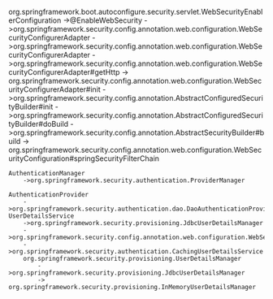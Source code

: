 org.springframework.boot.autoconfigure.security.servlet.WebSecurityEnablerConfiguration
 ->@EnableWebSecurity
 ->org.springframework.security.config.annotation.web.configuration.WebSecurityConfigurerAdapter
 	->org.springframework.security.config.annotation.web.configuration.WebSecurityConfigurerAdapter
	->org.springframework.security.config.annotation.web.configuration.WebSecurityConfigurerAdapter#getHttp
		-> org.springframework.security.config.annotation.web.configuration.WebSecurityConfigurerAdapter#init
		->org.springframework.security.config.annotation.AbstractConfiguredSecurityBuilder#init
		->org.springframework.security.config.annotation.AbstractConfiguredSecurityBuilder#doBuild
		->org.springframework.security.config.annotation.AbstractSecurityBuilder#build
		-> org.springframework.security.config.annotation.web.configuration.WebSecurityConfiguration#springSecurityFilterChain

	AuthenticationManager
		->org.springframework.security.authentication.ProviderManager

	AuthenticationProvider
		->org.springframework.security.authentication.dao.DaoAuthenticationProvider
	UserDetailsService
		->org.springframework.security.provisioning.JdbcUserDetailsManager
		->org.springframework.security.config.annotation.web.configuration.WebSecurityConfigurerAdapter.UserDetailsServiceDelegator
		->org.springframework.security.authentication.CachingUserDetailsService
		org.springframework.security.provisioning.UserDetailsManager
			->org.springframework.security.provisioning.JdbcUserDetailsManager
			-> org.springframework.security.provisioning.InMemoryUserDetailsManager